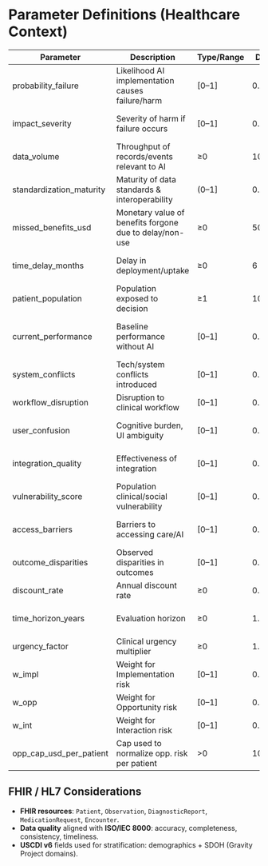 # Parameter Definitions (Healthcare Context)

| Parameter | Description | Type/Range | Default | Units | Notes |
|---|---|---|---|---|---|
| probability_failure | Likelihood AI implementation causes failure/harm | [0–1] | 0.10 | – | Clinical safety; higher = worse |
| impact_severity | Severity of harm if failure occurs | [0–1] | 0.60 | – | Maps to patient safety impact |
| data_volume | Throughput of records/events relevant to AI | ≥0 | 10_000 | records/month | Scaling factor for exposure |
| standardization_maturity | Maturity of data standards & interoperability | (0–1] | 0.70 | – | Use 0.01 floor to avoid ÷0 |
| missed_benefits_usd | Monetary value of benefits forgone due to delay/non-use | ≥0 | 500_000 | USD | e.g., avoided complications |
| time_delay_months | Delay in deployment/uptake | ≥0 | 6 | months | Used for temporal amplification |
| patient_population | Population exposed to decision | ≥1 | 10_000 | persons | Used to compute per-capita |
| current_performance | Baseline performance without AI | [0–1] | 0.70 | – | Higher baseline reduces opp. risk |
| system_conflicts | Tech/system conflicts introduced | [0–1] | 0.30 | – | Interfaces, versions, etc. |
| workflow_disruption | Disruption to clinical workflow | [0–1] | 0.40 | – | Interruptions, rework |
| user_confusion | Cognitive burden, UI ambiguity | [0–1] | 0.30 | – | Training, alerts overload |
| integration_quality | Effectiveness of integration | [0–1] | 0.70 | – | Higher quality reduces risk |
| vulnerability_score | Population clinical/social vulnerability | [0–1] | 0.50 | – | e.g., CVD risk, SDOH burden |
| access_barriers | Barriers to accessing care/AI | [0–1] | 0.40 | – | Distance, broadband, cost |
| outcome_disparities | Observed disparities in outcomes | [0–1] | 0.30 | – | By race, rurality, etc. |
| discount_rate | Annual discount rate | ≥0 | 0.03 | 1/yr | Time preference |
| time_horizon_years | Evaluation horizon | ≥0 | 1.0 | years | Converted from months if needed |
| urgency_factor | Clinical urgency multiplier | ≥0 | 1.0 | – | Higher = more urgent |
| w_impl | Weight for Implementation risk | [0–1] | 0.40 | – | Must sum to 1 with others |
| w_opp | Weight for Opportunity risk | [0–1] | 0.40 | – |  |
| w_int | Weight for Interaction risk | [0–1] | 0.20 | – |  |
| opp_cap_usd_per_patient | Cap used to normalize opp. risk per patient | >0 | 10000 | USD/patient | For unitless aggregation |

## FHIR / HL7 Considerations
- **FHIR resources**: `Patient`, `Observation`, `DiagnosticReport`, `MedicationRequest`, `Encounter`.
- **Data quality** aligned with **ISO/IEC 8000**: accuracy, completeness, consistency, timeliness.
- **USCDI v6** fields used for stratification: demographics + SDOH (Gravity Project domains).
